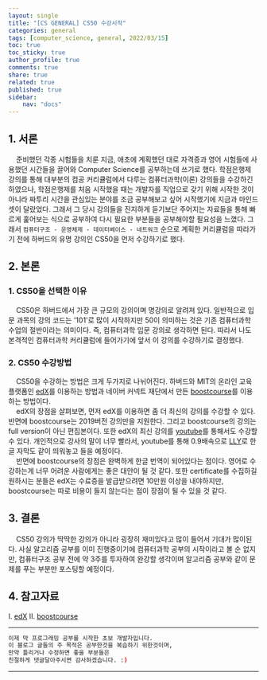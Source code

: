 ```yaml
---
layout: single
title: "[CS GENERAL] CS50 수강시작"
categories: general
tags: [computer_science, general, 2022/03/15]
toc: true
toc_sticky: true
author_profile: true
comments: true
share: true
related: true
published: true
sidebar: 
    nav: "docs"
---
```


## 1. 서론  

&nbsp;&nbsp;&nbsp;&nbsp;준비했던 각종 시험들을 치룬 지금, 애초에 계획했던 대로 자격증과 영어 시험들에 사용했던 시간들을 끌어와 Computer Science를 공부하는데 쓰기로 했다. 학점은행제 강의를 통해 대부분의 컴공 커리큘럼에서 다루는 컴퓨터과학(이론) 강의들을 수강하긴 하였으나, 학점은행제를 처음 시작했을 때는 개발자를 직업으로 갖기 위해 시작한 것이 아니라 짜투리 시간을 관심있는 분야를 조금 공부해보고 싶어 시작했기에 지금과 마인드셋이 달랐었다. 그래서 그 당시 강의들을 진지하게 듣기보단 주어지는 자료들을 통해 빠르게 훑어보는 식으로 공부하여 다시 필요한 부분들을 공부해야할 필요성을 느꼈다. 그래서 ```컴퓨터구조 - 운영체제 - 데이터베이스 - 네트워크``` 순으로 계획한 커리큘럼을 따라가기 전에 하버드의 유명 강의인 CS50을 먼저 수강하기로 했다.

## 2. 본론  

### 1. CS50을 선택한 이유  

&nbsp;&nbsp;&nbsp;&nbsp;CS50은 하버드에서 가장 큰 규모의 강의이며 명강의로 알려져 있다. 일반적으로 입문 과목의 강의 코드는 '101'로 많이 시작하지만 50이 의미하는 것은 기존 컴퓨터과학 수업의 절반이라는 의미이다. 즉, 컴퓨터과학 입문 강의로 생각하면 된다. 따라서 나도 본격적인 컴퓨터과학 커리큘럼에 들어가기에 앞서 이 강의를 수강하기로 결정했다. 

### 2. CS50 수강방법  

&nbsp;&nbsp;&nbsp;&nbsp;CS50을 수강하는 방법은 크게 두가지로 나뉘어진다. 하버드와 MIT의 온라인 교육 플랫폼인 [edX](https://learning.edx.org/course/course-v1:HarvardX+CS50+X/home)를 이용하는 방법과 네이버 커넥트 재단에서 만든 [boostcourse](https://www.boostcourse.org/cs112)를 이용하는 방법이다.  
&nbsp;&nbsp;&nbsp;&nbsp;edX의 장점을 살펴보면, 먼저 edX를 이용하면 좀 더 최신의 강의를 수강할 수 있다. 반면에 boostcourse는 2019버전 강의만을 지원한다. 그리고 boostcourse의 강의는 full version이 아닌 편집본이다. 또한 edX의 최신 강의를 [youtube](https://www.youtube.com/watch?v=NZxALvNlF-8&list=PLhQjrBD2T383f9scHRNYJkior2VvYjpSL&index=1)를 통해서도 수강할 수 있다. 개인적으로 강사의 말이 너무 빨라서, youtube를 통해 0.9배속으로 [LLY](https://chrome.google.com/webstore/detail/language-learning-with-yo/jkhhdcaafjabenpmpcpgdjiffdpmmcjb?hl=ko)로 한글 자막도 같이 띄워놓고 들을 예정이다.  
&nbsp;&nbsp;&nbsp;&nbsp;반면에 boostcourse의 장점은 완벽하게 한글 번역이 되어있다는 점이다. 영어로 수강하는게 너무 어려운 사람에게는 좋은 대안이 될 것 같다. 또한 certificate를 수집하길 원하시는 분들은 edX는 수료증을 발급받으려면 10만원 이상을 내야하지만, boostcourse는 따로 비용이 들지 않는다는 점이 장점이 될 수 있을 것 같다.

## 3. 결론  

&nbsp;&nbsp;&nbsp;&nbsp;CS50 강의가 딱딱한 강의가 아니라 굉장히 재미있다고 많이 들어서 기대가 많이된다. 사실 알고리즘 공부를 이미 진행중이기에 컴퓨터과학 공부의 시작이라고 볼 순 없지만, 컴퓨터구조 공부 전에 약 3주를 투자하여 완강할 생각이며 알고리즘 공부와 같이 문제를 푸는 부분만 포스팅할 예정이다.

## 4. 참고자료  

Ⅰ. [edX](https://learning.edx.org/course/course-v1:HarvardX+CS50+X/home)
Ⅱ. [boostcourse](https://www.boostcourse.org/cs112)

---

```bash
이제 막 프로그래밍 공부를 시작한 초보 개발자입니다.
이 블로그 글들의 주 목적은 공부한것을 복습하기 위한것이며, 
만약 틀리거나 수정하면 좋을 부분들은
친절하게 댓글달아주시면 감사하겠습니다. :)
```

---
